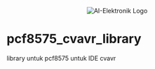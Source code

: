 <p align="center">
  <img src="http://ai-elektronik.com/wp-content/uploads/2017/10/cropped-coollogo_com-12435802-1.png" alt="AI-Elektronik Logo"/>
</p>

# pcf8575_cvavr_library
library untuk pcf8575 untuk IDE cvavr
